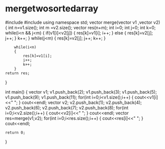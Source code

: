 # mergetwosortedarray
#include <iostream>
#include<vector>
using namespace std;
vector <int> merge(vector <int> v1 ,vector <int> v2)
{
    int n=v1.size();
    int m =v2.size();
    vector <int> res(n+m);
    int i=0;
    int j=0;
    int k=0;
    while(i<n && j<m)
    {
        if(v1[i]<v2[j])
        {
            res[k]=v1[i];
            i++;
        }
        else
        {
            res[k]=v2[j];
            j++;
        }
        k++;
    }
        while(j<m)
        {
            res[k]=v2[j];
            j++;
            k++;
        }

        while(i<n)
        {
            res[k]=v1[i];
            i++;
            k++;
        }
    return res;
}

int main() {
    vector <int> v1;
    v1.push_back(2);
     v1.push_back(3);
      v1.push_back(5);
       v1.push_back(9);
        v1.push_back(11);
        for(int i=0;i<v1.size();i++)
        {
            cout<<v1[i]<<" ";
        }
        cout<<endl;
     vector <int> v2;
     v2.push_back(1);
     v2.push_back(4);
      v2.push_back(6);
       v2.push_back(7);
        v2.push_back(8);
        for(int i=0;i<v2.size();i++)
        {
            cout<<v2[i]<<" ";
        }
        cout<<endl;
        vector<int> res=merge(v1,v2);
        for(int i=0;i<res.size();i++)
        {
            cout<<res[i]<<" ";
        }
        cout<<endl;

    return 0;
}

